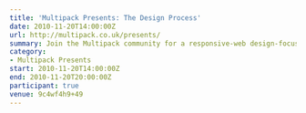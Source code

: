 ```yaml
---
title: 'Multipack Presents: The Design Process'
date: 2010-11-20T14:00:00Z
url: http://multipack.co.uk/presents/
summary: Join the Multipack community for a responsive-web design-focused event, with talks from industry leaders and enthusiasts – and don’t miss your chance to talk, in our *Show and Tell* portion of the event.
category:
- Multipack Presents
start: 2010-11-20T14:00:00Z
end: 2010-11-20T20:00:00Z
participant: true
venue: 9c4wf4h9+49
---
```

